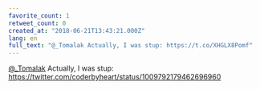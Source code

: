```yaml
---
favorite_count: 1
retweet_count: 0
created_at: "2018-06-21T13:43:21.000Z"
lang: en
full_text: "@_Tomalak Actually, I was stup: https://t.co/XHGLX8Pomf"
---
```


[@\_Tomalak](https://twitter.com/_Tomalak) Actually, I was stup:
<https://twitter.com/coderbyheart/status/1009792179462696960>
